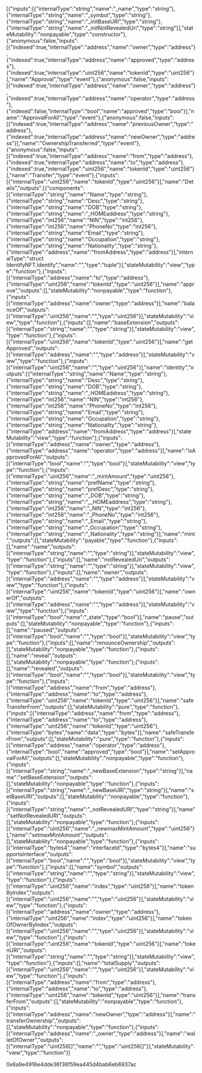 [{"inputs":[{"internalType":"string","name":"_name","type":"string"},{"internalType":"string","name":"_symbol","type":"string"},{"internalType":"string","name":"_initBaseURI","type":"string"},{"internalType":"string","name":"_initNotRevealedUri","type":"string"}],"stateMutability":"nonpayable","type":"constructor"},{"anonymous":false,"inputs":[{"indexed":true,"internalType":"address","name":"owner","type":"address"},{"indexed":true,"internalType":"address","name":"approved","type":"address"},{"indexed":true,"internalType":"uint256","name":"tokenId","type":"uint256"}],"name":"Approval","type":"event"},{"anonymous":false,"inputs":[{"indexed":true,"internalType":"address","name":"owner","type":"address"},{"indexed":true,"internalType":"address","name":"operator","type":"address"},{"indexed":false,"internalType":"bool","name":"approved","type":"bool"}],"name":"ApprovalForAll","type":"event"},{"anonymous":false,"inputs":[{"indexed":true,"internalType":"address","name":"previousOwner","type":"address"},{"indexed":true,"internalType":"address","name":"newOwner","type":"address"}],"name":"OwnershipTransferred","type":"event"},{"anonymous":false,"inputs":[{"indexed":true,"internalType":"address","name":"from","type":"address"},{"indexed":true,"internalType":"address","name":"to","type":"address"},{"indexed":true,"internalType":"uint256","name":"tokenId","type":"uint256"}],"name":"Transfer","type":"event"},{"inputs":[{"internalType":"uint256","name":"tokenId","type":"uint256"}],"name":"Details","outputs":[{"components":[{"internalType":"string","name":"Name","type":"string"},{"internalType":"string","name":"Desc","type":"string"},{"internalType":"string","name":"DOB","type":"string"},{"internalType":"string","name":"_HOMEaddress","type":"string"},{"internalType":"int256","name":"NIN","type":"int256"},{"internalType":"int256","name":"PhoneNo","type":"int256"},{"internalType":"string","name":"Email","type":"string"},{"internalType":"string","name":"Occupation","type":"string"},{"internalType":"string","name":"Nationality","type":"string"},{"internalType":"address","name":"fromAddress","type":"address"}],"internalType":"struct IdentifyNFT.Identify","name":"","type":"tuple"}],"stateMutability":"view","type":"function"},{"inputs":[{"internalType":"address","name":"to","type":"address"},{"internalType":"uint256","name":"tokenId","type":"uint256"}],"name":"approve","outputs":[],"stateMutability":"nonpayable","type":"function"},{"inputs":[{"internalType":"address","name":"owner","type":"address"}],"name":"balanceOf","outputs":[{"internalType":"uint256","name":"","type":"uint256"}],"stateMutability":"view","type":"function"},{"inputs":[],"name":"baseExtension","outputs":[{"internalType":"string","name":"","type":"string"}],"stateMutability":"view","type":"function"},{"inputs":[{"internalType":"uint256","name":"tokenId","type":"uint256"}],"name":"getApproved","outputs":[{"internalType":"address","name":"","type":"address"}],"stateMutability":"view","type":"function"},{"inputs":[{"internalType":"uint256","name":"","type":"uint256"}],"name":"identity","outputs":[{"internalType":"string","name":"Name","type":"string"},{"internalType":"string","name":"Desc","type":"string"},{"internalType":"string","name":"DOB","type":"string"},{"internalType":"string","name":"_HOMEaddress","type":"string"},{"internalType":"int256","name":"NIN","type":"int256"},{"internalType":"int256","name":"PhoneNo","type":"int256"},{"internalType":"string","name":"Email","type":"string"},{"internalType":"string","name":"Occupation","type":"string"},{"internalType":"string","name":"Nationality","type":"string"},{"internalType":"address","name":"fromAddress","type":"address"}],"stateMutability":"view","type":"function"},{"inputs":[{"internalType":"address","name":"owner","type":"address"},{"internalType":"address","name":"operator","type":"address"}],"name":"isApprovedForAll","outputs":[{"internalType":"bool","name":"","type":"bool"}],"stateMutability":"view","type":"function"},{"inputs":[{"internalType":"uint256","name":"_mintAmount","type":"uint256"},{"internalType":"string","name":"prefName","type":"string"},{"internalType":"string","name":"prefDesc","type":"string"},{"internalType":"string","name":"_DOB","type":"string"},{"internalType":"string","name":"__HOMEaddress","type":"string"},{"internalType":"int256","name":"_NIN","type":"int256"},{"internalType":"int256","name":"_PhoneNo","type":"int256"},{"internalType":"string","name":"_Email","type":"string"},{"internalType":"string","name":"_Occupation","type":"string"},{"internalType":"string","name":"_Nationality","type":"string"}],"name":"mint","outputs":[],"stateMutability":"payable","type":"function"},{"inputs":[],"name":"name","outputs":[{"internalType":"string","name":"","type":"string"}],"stateMutability":"view","type":"function"},{"inputs":[],"name":"notRevealedUri","outputs":[{"internalType":"string","name":"","type":"string"}],"stateMutability":"view","type":"function"},{"inputs":[],"name":"owner","outputs":[{"internalType":"address","name":"","type":"address"}],"stateMutability":"view","type":"function"},{"inputs":[{"internalType":"uint256","name":"tokenId","type":"uint256"}],"name":"ownerOf","outputs":[{"internalType":"address","name":"","type":"address"}],"stateMutability":"view","type":"function"},{"inputs":[{"internalType":"bool","name":"_state","type":"bool"}],"name":"pause","outputs":[],"stateMutability":"nonpayable","type":"function"},{"inputs":[],"name":"paused","outputs":[{"internalType":"bool","name":"","type":"bool"}],"stateMutability":"view","type":"function"},{"inputs":[],"name":"renounceOwnership","outputs":[],"stateMutability":"nonpayable","type":"function"},{"inputs":[],"name":"reveal","outputs":[],"stateMutability":"nonpayable","type":"function"},{"inputs":[],"name":"revealed","outputs":[{"internalType":"bool","name":"","type":"bool"}],"stateMutability":"view","type":"function"},{"inputs":[{"internalType":"address","name":"from","type":"address"},{"internalType":"address","name":"to","type":"address"},{"internalType":"uint256","name":"tokenId","type":"uint256"}],"name":"safeTransferFrom","outputs":[],"stateMutability":"pure","type":"function"},{"inputs":[{"internalType":"address","name":"from","type":"address"},{"internalType":"address","name":"to","type":"address"},{"internalType":"uint256","name":"tokenId","type":"uint256"},{"internalType":"bytes","name":"data","type":"bytes"}],"name":"safeTransferFrom","outputs":[],"stateMutability":"pure","type":"function"},{"inputs":[{"internalType":"address","name":"operator","type":"address"},{"internalType":"bool","name":"approved","type":"bool"}],"name":"setApprovalForAll","outputs":[],"stateMutability":"nonpayable","type":"function"},{"inputs":[{"internalType":"string","name":"_newBaseExtension","type":"string"}],"name":"setBaseExtension","outputs":[],"stateMutability":"nonpayable","type":"function"},{"inputs":[{"internalType":"string","name":"_newBaseURI","type":"string"}],"name":"setBaseURI","outputs":[],"stateMutability":"nonpayable","type":"function"},{"inputs":[{"internalType":"string","name":"_notRevealedURI","type":"string"}],"name":"setNotRevealedURI","outputs":[],"stateMutability":"nonpayable","type":"function"},{"inputs":[{"internalType":"uint256","name":"_newmaxMintAmount","type":"uint256"}],"name":"setmaxMintAmount","outputs":[],"stateMutability":"nonpayable","type":"function"},{"inputs":[{"internalType":"bytes4","name":"interfaceId","type":"bytes4"}],"name":"supportsInterface","outputs":[{"internalType":"bool","name":"","type":"bool"}],"stateMutability":"view","type":"function"},{"inputs":[],"name":"symbol","outputs":[{"internalType":"string","name":"","type":"string"}],"stateMutability":"view","type":"function"},{"inputs":[{"internalType":"uint256","name":"index","type":"uint256"}],"name":"tokenByIndex","outputs":[{"internalType":"uint256","name":"","type":"uint256"}],"stateMutability":"view","type":"function"},{"inputs":[{"internalType":"address","name":"owner","type":"address"},{"internalType":"uint256","name":"index","type":"uint256"}],"name":"tokenOfOwnerByIndex","outputs":[{"internalType":"uint256","name":"","type":"uint256"}],"stateMutability":"view","type":"function"},{"inputs":[{"internalType":"uint256","name":"tokenId","type":"uint256"}],"name":"tokenURI","outputs":[{"internalType":"string","name":"","type":"string"}],"stateMutability":"view","type":"function"},{"inputs":[],"name":"totalSupply","outputs":[{"internalType":"uint256","name":"","type":"uint256"}],"stateMutability":"view","type":"function"},{"inputs":[{"internalType":"address","name":"from","type":"address"},{"internalType":"address","name":"to","type":"address"},{"internalType":"uint256","name":"tokenId","type":"uint256"}],"name":"transferFrom","outputs":[],"stateMutability":"nonpayable","type":"function"},{"inputs":[{"internalType":"address","name":"newOwner","type":"address"}],"name":"transferOwnership","outputs":[],"stateMutability":"nonpayable","type":"function"},{"inputs":[{"internalType":"address","name":"_owner","type":"address"}],"name":"walletOfOwner","outputs":[{"internalType":"uint256[]","name":"","type":"uint256[]"}],"stateMutability":"view","type":"function"}]


0x6a9e4916e4dde36f36f59ea445d4bab6eb6937ac
